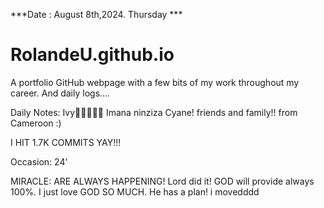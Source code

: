 ***Date : August 8th,2024. Thursday ***
# RolandeU.github.io

A portfolio GitHub webpage with a few bits of my work throughout my career. And daily logs....

Daily Notes:
Ivy🙌🏽💚🙏🏾 Imana ninziza Cyane!
friends and family!! from Cameroon :)

I HIT 1.7K COMMITS YAY!!!

Occasion: 24'

MIRACLE: ARE ALWAYS HAPPENING!
Lord did it! 
GOD will provide always 100%. I just love GOD SO MUCH. He has a plan!
i movedddd








